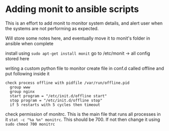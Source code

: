 # Adding monit to ansible scripts
This is an effort to add monit to monitor system details, and alert user when the systems are not performing as expected.

Will store some notes here, and eventually move it to monit's folder in ansible when complete

install using `sudo apt-get install monit`
go to /etc/monit -> all config stored here

writing a custom python file to monitor
create file in conf.d called offline and put following inside it
```
check process offline with pidfile /var/run/offline.pid
  group www
  group nginx
  start program = "/etc/init.d/offline start"
  stop program = "/etc/init.d/offline stop"
  if 5 restarts with 5 cycles then timeout
```

check permission of monitrc. This is the main file that runs all processes in it
`stat -c "%a %n" monitrc`. This should be 700. If not then change it using `sudo chmod 700 monitrc`


